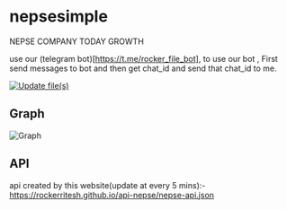 # nepsesimple
NEPSE COMPANY TODAY GROWTH 

use our (telegram bot)[https://t.me/rocker_file_bot], to use our bot , First send messages to bot and then get chat_id and send that chat_id to me.

[![Update file(s)](https://github.com/rockerritesh/nepsesimple/actions/workflows/update.yml/badge.svg)](https://github.com/rockerritesh/nepsesimple/actions/workflows/update.yml)

## Graph

![Graph](https://github.com/rockerritesh/nepsesimple/raw/main/graph.png)

## API

api created by this website(update at every 5 mins):- https://rockerritesh.github.io/api-nepse/nepse-api.json

